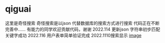 # qiguai
这里是奇怪搜索
奇怪搜索是以json 代替数据库的搜索方式进行搜索
代码正在不断完善中……
有能力的同学欢迎贡献代码，谢谢
2022.114 更新json 字符串初步匹配关键字成功
2022.116 用户表单简单验证完成
2022.1110搜索显示
[image](https://github.com/qidouhai/qiguai/blob/main/Snipaste_2022-11-14_10-16-31.png)
